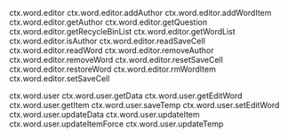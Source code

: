 ctx.word.editor
ctx.word.editor.addAuthor
ctx.word.editor.addWordItem
ctx.word.editor.getAuthor
ctx.word.editor.getQuestion
ctx.word.editor.getRecycleBinList
ctx.word.editor.getWordList
ctx.word.editor.isAuthor
ctx.word.editor.readSaveCell
ctx.word.editor.readWord
ctx.word.editor.removeAuthor
ctx.word.editor.removeWord
ctx.word.editor.resetSaveCell
ctx.word.editor.restoreWord
ctx.word.editor.rmWordItem
ctx.word.editor.setSaveCell

ctx.word.user
ctx.word.user.getData
ctx.word.user.getEditWord
ctx.word.user.getItem
ctx.word.user.saveTemp
ctx.word.user.setEditWord
ctx.word.user.updateData
ctx.word.user.updateItem
ctx.word.user.updateItemForce
ctx.word.user.updateTemp
